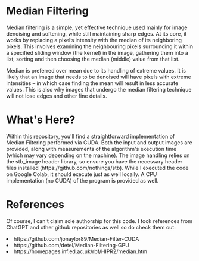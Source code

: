 <h1>Median Filtering</h1>
<p>
  Median filtering is a simple, yet effective technique used mainly for image denoising and softening, while still maintaining sharp edges. At its core, it works by replacing a pixel’s intensity with the median of its neighboring pixels. This involves examining the neighbouring pixels surrounding it within a specified sliding window (the kernel) in the image, gathering them into a list, sorting and then choosing the median (middle) value from that list.
</p>
<p>
  Median is preferred over mean due to its handling of extreme values. It is likely that an image that needs to be denoised will have pixels with extreme intensities – in which case finding the mean will result in less accurate values. This is also why images that undergo the median filtering technique will not lose edges and other fine details.
</p>

<h1>What's Here?</h1>
<p>
  Within this repository, you'll find a straightforward implementation of Median Filtering performed via CUDA. Both the input and output images are provided, along with measurements of the algorithm's execution time (which may vary depending on the machine). The image handling relies on the stb_image header library, so ensure you have the necessary header files installed (https://github.com/nothings/stb). While I executed the code on Google Colab, it should execute just as well locally. A CPU implementation (no CUDA) of the program is provided as well.
</p>

<h1>References</h1>
<p>Of course, I can't claim sole authorship for this code. I took references from ChatGPT and other github repositories as well so do check them out:
      <li>https://github.com/jonaylor89/Median-Filter-CUDA </li>
      <li>https://github.com/detel/Median-Filtering-GPU</li>
      <li>https://homepages.inf.ed.ac.uk/rbf/HIPR2/median.htm</li>
</p>
